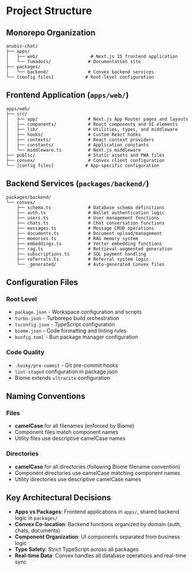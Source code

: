 # Project Structure

## Monorepo Organization

```
anubis-chat/
├── apps/
│   ├── web/                    # Next.js 15 frontend application
│   └── fumadocs/              # Documentation site
├── packages/
│   └── backend/               # Convex backend services
└── [config files]            # Root-level configuration
```

## Frontend Application (`apps/web/`)

```
apps/web/
├── src/
│   ├── app/                   # Next.js App Router pages and layouts
│   ├── components/            # React components and UI elements
│   ├── lib/                   # Utilities, types, and middleware
│   ├── hooks/                 # Custom React hooks
│   ├── contexts/              # React context providers
│   ├── constants/             # Application constants
│   └── middleware.ts          # Next.js middleware
├── public/                    # Static assets and PWA files
├── convex/                    # Convex client configuration
└── [config files]            # App-specific configuration
```

## Backend Services (`packages/backend/`)

```
packages/backend/
└── convex/
    ├── schema.ts              # Database schema definitions
    ├── auth.ts                # Wallet authentication logic
    ├── users.ts               # User management functions
    ├── chats.ts               # Chat conversation functions
    ├── messages.ts            # Message CRUD operations
    ├── documents.ts           # Document upload/management
    ├── memories.ts            # RAG memory system
    ├── embeddings.ts          # Vector embedding functions
    ├── rag.ts                 # Retrieval-augmented generation
    ├── subscriptions.ts       # SOL payment handling
    ├── referrals.ts           # Referral system logic
    └── _generated/            # Auto-generated Convex files
```

## Configuration Files

### Root Level
- `package.json` - Workspace configuration and scripts
- `turbo.json` - Turborepo build orchestration
- `tsconfig.json` - TypeScript configuration
- `biome.json` - Code formatting and linting rules
- `bunfig.toml` - Bun package manager configuration

### Code Quality
- `.husky/pre-commit` - Git pre-commit hooks
- `lint-staged` configuration in package.json
- Biome extends `ultracite` configuration

## Naming Conventions

### Files
- **camelCase** for all filenames (enforced by Biome)
- Component files match component names
- Utility files use descriptive camelCase names

### Directories
- **camelCase** for all directories (following Biome filename convention)
- Component directories use camelCase matching component names
- Utility directories use descriptive camelCase names

## Key Architectural Decisions

- **Apps vs Packages**: Frontend applications in `apps/`, shared backend logic in `packages/`
- **Convex Co-location**: Backend functions organized by domain (auth, chats, documents)
- **Component Organization**: UI components separated from business logic
- **Type Safety**: Strict TypeScript across all packages
- **Real-time Data**: Convex handles all database operations and real-time sync